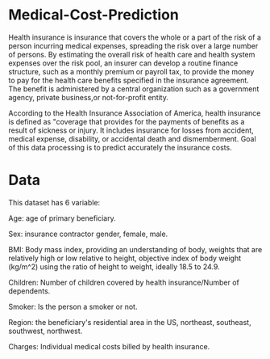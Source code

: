 # Medical-Cost-Prediction
Health insurance is insurance that covers the whole or a part of the risk of a person incurring medical expenses, spreading the risk over a large number of persons. By estimating the overall risk of health care and health system expenses over the risk pool, an insurer can develop a routine finance structure, such as a monthly premium or payroll tax, to provide the money to pay for the health care benefits specified in the insurance agreement. The benefit is administered by a central organization such as a government agency, private business,or not-for-profit entity.

According to the Health Insurance Association of America, health insurance is defined as "coverage that provides for the payments of benefits as a result of sickness or injury. It includes insurance for losses from accident, medical expense, disability, or accidental death and dismemberment.
Goal of this data processing is to predict accurately the insurance costs.

# Data

This dataset has 6 variable:

 Age: age of primary beneficiary.

 Sex: insurance contractor gender, female, male.

 BMI: Body mass index, providing an understanding of body, weights that are relatively high or low relative to height, objective index of body weight (kg/m^2) using the ratio of height to weight, ideally 18.5 to 24.9.

 Children: Number of children covered by health insurance/Number of dependents.

 Smoker: Is the person a smoker or not.

 Region: the beneficiary's residential area in the US, northeast, southeast, southwest, northwest.

 Charges: Individual medical costs billed by health insurance.
